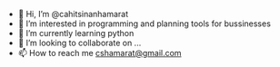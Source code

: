 - 👋 Hi, I’m @cahitsinanhamarat
- 👀 I’m interested in programming and planning tools for bussinesses
- 🌱 I’m currently learning python
- 💞️ I’m looking to collaborate on ...
- 📫 How to reach me cshamarat@gmail.com

<!---
cahitsinanhamarat/cahitsinanhamarat is a ✨ special ✨ repository because its `README.md` (this file) appears on your GitHub profile.
You can click the Preview link to take a look at your changes.
--->
